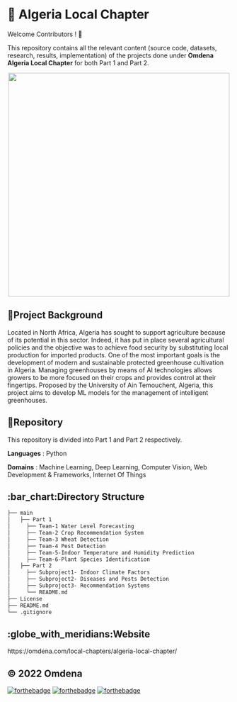 # **:seedling: Algeria Local Chapter**

Welcome Contributors ! :wave:

This repository contains all the relevant content (source code, datasets, research, results, implementation) of the projects done under **Omdena Algeria Local Chapter** for both Part 1 and Part 2.

<p align="center">
  <img width="500" height="505" src="https://dl.airtable.com/.attachmentThumbnails/4d15be073b801b2c02e8cb055c1a78af/11e9404d">
</p>

<h2>🤞Project Background</h2>

Located in North Africa, Algeria has sought to support agriculture because of its potential in this sector. Indeed, it has put in place several agricultural policies and the objective was to achieve food security by substituting local production for imported products. One of the most important goals is the development of modern and sustainable protected greenhouse cultivation in Algeria. Managing greenhouses by means of AI technologies allows growers to be more focused on their crops and provides control at their fingertips. Proposed by the University of Ain Temouchent, Algeria, this project aims to develop ML models for the management of intelligent greenhouses.

<h2>📌Repository</h2>

This repository is divided into Part 1 and Part 2 respectively. 

**Languages** : Python

**Domains** : Machine Learning, Deep Learning, Computer Vision, Web Development & Frameworks, Internet Of Things

<h2>:bar_chart:Directory Structure</h2>

```bash
├── main
│   ├── Part 1
│     ├── Team-1 Water Level Forecasting
│     ├── Team-2 Crop Recommendation System
│     ├── Team-3 Wheat Detection
│     ├── Team-4 Pest Detection
│     ├── Team-5-Indoor Temperature and Humidity Prediction
│     ├── Team-6-Plant Species Identification
│   ├── Part 2 
│     ├── Subproject1- Indoor Climate Factors
│     ├── Subproject2- Diseases and Pests Detection
│     ├── Subproject3- Recommendation Systems
│     └── README.md
├── License
├── README.md
└── .gitignore
```

<h2>:globe_with_meridians:Website</h2>
https://omdena.com/local-chapters/algeria-local-chapter/

<h2>© 2022 Omdena</h2>

[![forthebadge](https://forthebadge.com/images/badges/built-with-love.svg)](https://forthebadge.com) [![forthebadge](https://forthebadge.com/images/badges/built-by-developers.svg)](https://forthebadge.com) [![forthebadge](https://forthebadge.com/images/badges/built-with-swag.svg)](https://forthebadge.com)
